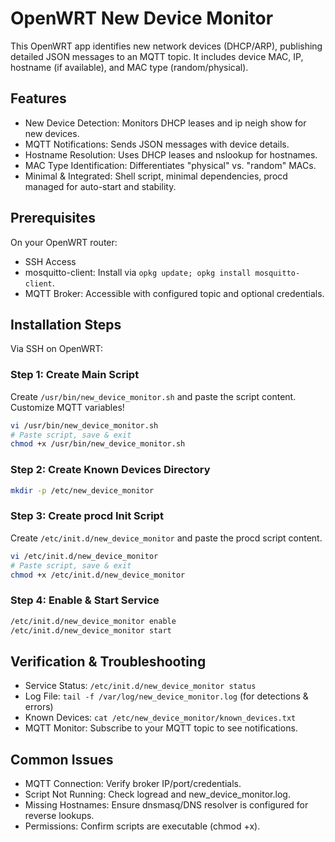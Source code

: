 # OpenWRT New Device Monitor
This OpenWRT app identifies new network devices (DHCP/ARP), publishing detailed JSON messages to an MQTT topic. It includes device MAC, IP, hostname (if available), and MAC type (random/physical).

## Features
- New Device Detection: Monitors DHCP leases and ip neigh show for new devices.
- MQTT Notifications: Sends JSON messages with device details.
- Hostname Resolution: Uses DHCP leases and nslookup for hostnames.
- MAC Type Identification: Differentiates "physical" vs. "random" MACs.
- Minimal & Integrated: Shell script, minimal dependencies, procd managed for auto-start and stability.

## Prerequisites
On your OpenWRT router:
- SSH Access
- mosquitto-client: Install via `opkg update; opkg install mosquitto-client`.
- MQTT Broker: Accessible with configured topic and optional credentials.

## Installation Steps
Via SSH on OpenWRT:

### Step 1: Create Main Script
Create `/usr/bin/new_device_monitor.sh` and paste the script content. Customize MQTT variables!
```bash
vi /usr/bin/new_device_monitor.sh
# Paste script, save & exit
chmod +x /usr/bin/new_device_monitor.sh
```

### Step 2: Create Known Devices Directory
```bash
mkdir -p /etc/new_device_monitor
```

### Step 3: Create procd Init Script
Create `/etc/init.d/new_device_monitor` and paste the procd script content.
```bash
vi /etc/init.d/new_device_monitor
# Paste script, save & exit
chmod +x /etc/init.d/new_device_monitor
```

### Step 4: Enable & Start Service
```bash
/etc/init.d/new_device_monitor enable
/etc/init.d/new_device_monitor start
```

## Verification & Troubleshooting
- Service Status: `/etc/init.d/new_device_monitor status`
- Log File: `tail -f /var/log/new_device_monitor.log` (for detections & errors)
- Known Devices: `cat /etc/new_device_monitor/known_devices.txt`
- MQTT Monitor: Subscribe to your MQTT topic to see notifications.

## Common Issues
- MQTT Connection: Verify broker IP/port/credentials.
- Script Not Running: Check logread and new_device_monitor.log.
- Missing Hostnames: Ensure dnsmasq/DNS resolver is configured for reverse lookups.
- Permissions: Confirm scripts are executable (chmod +x).
